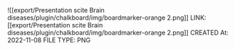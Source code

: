 ![[export/Presentation scite Brain diseases/plugin/chalkboard/img/boardmarker-orange 2.png]]
LINK: [[export/Presentation scite Brain diseases/plugin/chalkboard/img/boardmarker-orange 2.png]]
CREATED At: 2022-11-08
FILE TYPE: PNG

